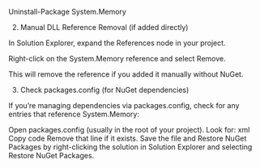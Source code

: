 Uninstall-Package System.Memory



2. Manual DLL Reference Removal (if added directly)


In Solution Explorer, expand the References node in your project.



Right-click on the System.Memory reference and select Remove.



This will remove the reference if you added it manually without NuGet.


3. Check packages.config (for NuGet dependencies)
   
If you’re managing dependencies via packages.config, check for any entries that reference System.Memory:

Open packages.config (usually in the root of your project).
Look for:
xml
Copy code
<package id="System.Memory" version="x.x.x" targetFramework="net481" />
Remove that line if it exists.
Save the file and Restore NuGet Packages by right-clicking the solution in Solution Explorer and selecting Restore NuGet Packages.
